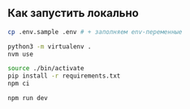 ## Как запустить локально

```sh
cp .env.sample .env # + заполняем env-переменные

python3 -m virtualenv .
nvm use

source ./bin/activate
pip install -r requirements.txt
npm ci

npm run dev
```
